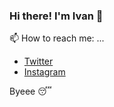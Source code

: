 ### Hi there! I'm Ivan  👋

📫 How to reach me: ...
- [Twitter](https://twitter.com/MuhamadIvann_)
- [Instagram](https://www.instagram.com/muhamadivann/)

Byeee 😴

<!--
**kuetabby/kuetabby** is a ✨ _special_ ✨ repository because its `README.md` (this file) appears on your GitHub profile.

Here are some ideas to get you started:

- 🔭 I’m currently working on ...
- 🌱 I’m currently learning ...
- 👯 I’m looking to collaborate on ...
- 🤔 I’m looking for help with ...
- 💬 Ask me about ...
- 📫 How to reach me: ...
- 😄 Pronouns: ...
- ⚡ Fun fact: ...
-->
